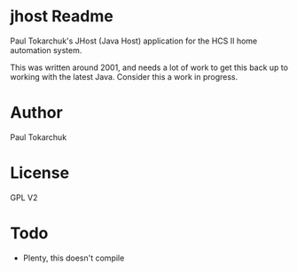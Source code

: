 # jhost Readme
Paul Tokarchuk's JHost (Java Host) application for the HCS II home automation system.

This was written around 2001, and needs a lot of work to get this back up to working
with the latest Java. Consider this a work in progress.

# Author
Paul Tokarchuk

# License
GPL V2

# Todo
* Plenty, this doesn't compile